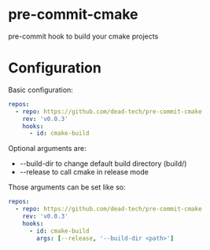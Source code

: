 # pre-commit-cmake

pre-commit hook to build your cmake projects

# Configuration
Basic configuration:
```yaml
repos:
  - repo: https://github.com/dead-tech/pre-commit-cmake
    rev: 'v0.0.3'
    hooks:
      - id: cmake-build
```

Optional arguments are:
 - --build-dir to change default build directory (build/)
 - --release to call cmake in release mode

Those arguments can be set like so:
```yaml
repos:
  - repo: https://github.com/dead-tech/pre-commit-cmake
    rev: 'v0.0.3'
    hooks:
      - id: cmake-build
        args: [--release, '--build-dir <path>']

```
